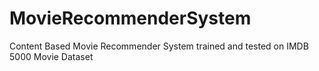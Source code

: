 # MovieRecommenderSystem
Content Based Movie Recommender System trained and tested on IMDB 5000 Movie Dataset
